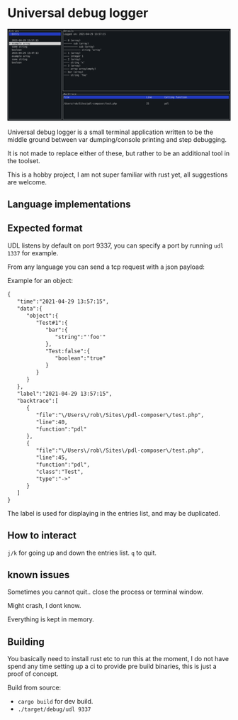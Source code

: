 # Universal debug logger

![screenshot](static/screenshot.png)

Universal debug logger is a small terminal application written to be the middle ground between var dumping/console printing and step debugging.

It is not made to replace either of these, but rather to be an additional tool in the toolset.

This is a hobby project, I am not super familiar with rust yet, all suggestions are welcome.

## Language implementations

## Expected format

UDL listens by default on port 9337, you can specify a port by running `udl 1337` for example.

From any language you can send a tcp request with a json payload:

Example for an object:

```
{
   "time":"2021-04-29 13:57:15",
   "data":{
      "object":{
         "Test#1":{
            "bar":{
               "string":"'foo'"
            },
            "Test:false":{
               "boolean":"true"
            }
         }
      }
   },
   "label":"2021-04-29 13:57:15",
   "backtrace":[
      {
         "file":"\/Users\/rob\/Sites\/pdl-composer\/test.php",
         "line":40,
         "function":"pdl"
      },
      {
         "file":"\/Users\/rob\/Sites\/pdl-composer\/test.php",
         "line":45,
         "function":"pdl",
         "class":"Test",
         "type":"->"
      }
   ]
}
```

The label is used for displaying in the entries list, and may be duplicated.

## How to interact

`j/k` for going up and down the entries list.
`q` to quit.

## known issues

Sometimes you cannot quit.. close the process or terminal window.

Might crash, I dont know.

Everything is kept in memory.

## Building

You basically need to install rust etc to run this at the moment, I do not have spend any time setting up a ci
to provide pre build binaries, this is just a proof of concept.

Build from source:

- `cargo build` for dev build.
- `./target/debug/udl 9337`
